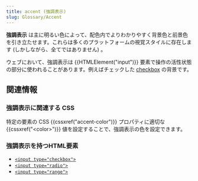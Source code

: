 ```yaml
---
title: accent (強調表示)
slug: Glossary/Accent
---
```


**強調表示** は主に明るい色によって、配色内でよりわかりやすく背景色と前景色を引き立たせます。これらは多くのプラットフォームの視覚スタイルに存在します (しかしながら、全てではありません) 。

ウェブにおいて、強調表示は {{HTMLElement("input")}} 要素で操作の活性状態の部分に使われることがあります。例えばチェックした [checkbox](/ja/docs/Web/HTML/Element/input/checkbox) の背景です。

## 関連情報

### 強調表示に関連する CSS

特定の要素の CSS {{cssxref("accent-color")}} プロパティに適切な {{cssxref("&lt;color&gt;")}} 値を設定することで、強調表示の色を設定できます。

### 強調表示を持つHTML要素

- [`<input type="checkbox">`](/ja/docs/Web/HTML/Element/input/checkbox)
- [`<input type="radio">`](/ja/docs/Web/HTML/Element/input/radio)
- [`<input type="range">`](/ja/docs/Web/HTML/Element/input/range)

